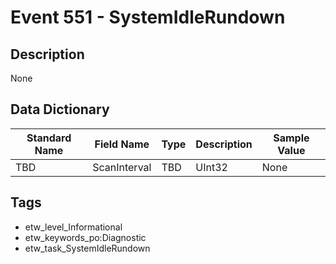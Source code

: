 # Event 551 - SystemIdleRundown

## Description
None

## Data Dictionary
|Standard Name|Field Name|Type|Description|Sample Value|
|---|---|---|---|---|
|TBD|ScanInterval|TBD|UInt32|None|None|

## Tags
* etw_level_Informational
* etw_keywords_po:Diagnostic
* etw_task_SystemIdleRundown